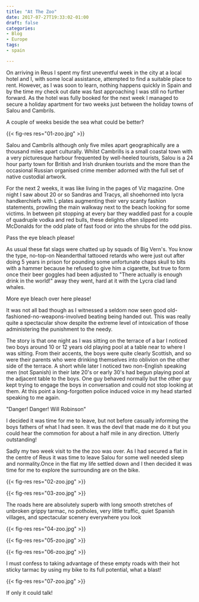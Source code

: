 ```yaml
---
title: "At The Zoo"
date: 2017-07-27T19:33:02-01:00
draft: false
categories:
- Blog
- Europe
tags:
- spain

---
```

On arriving in Reus I spent my first uneventful week in the city at a local hotel and I, with some local assistance, attempted to find a suitable place to rent. However, as I was soon to learn, nothing happens quickly in Spain and by the time my check out date was fast approaching I was still no further forward. As the hotel was fully booked for the next week I managed to secure a holiday apartment for two weeks just between the holiday towns of Salou and Cambrils.

A couple of weeks beside the sea what could be better?

{{< fig-res res="01-zoo.jpg" >}}

<!--more-->

Salou and Cambrils although only five miles apart geographically are a thousand miles apart culturally. Whilst Cambrills is a small coastal town with a very picturesque harbour frequented by well-heeled tourists, Salou is a 24 hour party town for British and Irish drunken tourists and the more than the occasional Russian organised crime member adorned with the full set of native custodial artwork.

For the next 2 weeks, it was like living in the pages of Viz magazine. One night I saw about 20 or so Sandras and Tracys, all shoehorned into lycra handkerchiefs with L plates augmenting their very scanty fashion statements, prowling the main walkway next to the beach looking for some victims. In between pit stopping at every bar they waddled past for a couple of quadruple vodka and red bulls, these delights often slipped into McDonalds for the odd plate of fast food or into the shrubs for the odd piss.

Pass the eye bleach please!

As usual these fat slags were chatted up by squads of Big Vern's. You know the type, no-top-on Neanderthal tattooed retards who were just out after doing 5 years in prison for pounding some unfortunate chaps skull to bits with a hammer because he refused to give him a cigarette, but true to form once their beer goggles had been adjusted to "There actually is enough drink in the world!" away they went, hard at it with the Lycra clad land whales.

More eye bleach over here please!

It was not all bad though as I witnessed a seldom now seen good old-fashioned-no-weapons-involved beating being handed out. This was really quite a spectacular show despite the extreme level of intoxication of those administering the punishment to the needy.

The story is that one night as I was sitting on the terrace of a bar I noticed two boys around 10 or 12 years old playing pool at a table near to where I was sitting. From their accents, the boys were quite clearly Scottish, and so were their parents who were drinking themselves into oblivion on the other side of the terrace. A short while later I noticed two non-English speaking men (not Spanish) in their late 20's or early 30's had begun playing pool at the adjacent table to the boys. One guy behaved normally but the other guy kept trying to engage the boys in conversation and could not stop looking at them. At this point a long-forgotten police induced voice in my head started speaking to me again.

"Danger! Danger! Will Robinson"

I decided it was time for me to leave, but not before casually informing the boys fathers of what I had seen. It was the devil that made me do it but you could hear the commotion for about a half mile in any direction. Utterly outstanding! 

Sadly my two week visit to the the zoo was over. As I had secured a flat in the centre of Reus it was time to leave Salou for some well needed sleep and normality.Once in the flat my life settled down and I then decided it was time for me to explore the  surrounding are on the bike.

{{< fig-res res="02-zoo.jpg" >}}

{{< fig-res res="03-zoo.jpg" >}}


The roads here are absolutely superb with long smooth stretches of unbroken grippy tarmac, no potholes, very little traffic, quiet Spanish villages, and spectacular scenery everywhere you look 

{{< fig-res res="04-zoo.jpg" >}}

{{< fig-res res="05-zoo.jpg" >}}

{{< fig-res res="06-zoo.jpg" >}}

I must confess to taking advantage of these empty roads with their hot sticky tarmac by using my bike to its full potential, what a blast!

{{< fig-res res="07-zoo.jpg" >}}

If only it could talk!